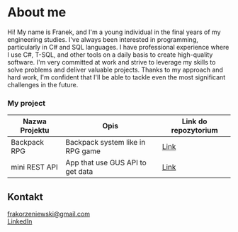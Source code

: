 # About me


Hi! My name is Franek, and I'm a young individual in the final years of my engineering studies. I've always been interested in programming, particularly in C# and SQL languages. I have professional experience where I use C#, T-SQL, and other tools on a daily basis to create high-quality software. I'm very committed at work and strive to leverage my skills to solve problems and deliver valuable projects. Thanks to my approach and hard work, I'm confident that I'll be able to tackle even the most significant challenges in the future.

### My project

| Nazwa Projektu | Opis | Link do repozytorium |
| -------------------|-------------------|----------------------|
| Backpack RPG | Backpack system like in RPG game  |[Link](https://github.com/Frakor98/portfolio/tree/main/RPGBackpack) |
| mini REST API | App that use GUS API to get data  |[Link](https://github.com/Frakor98/portfolio/tree/main/RPGBackpack) |


## Kontakt

[frakorzeniewski@gmail.com](mailto:frakorzeniewski@gmail.com)<br>
[LinkedIn](https://www.linkedin.com/in/franciszek-korzeniewski-3906a6173/)
